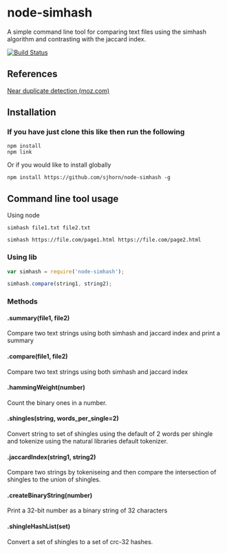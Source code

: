 # node-simhash

A simple command line tool for comparing text files using the simhash algorithm and contrasting with the jaccard index.

[![Build Status](https://travis-ci.org/sjhorn/node-simhash.svg?branch=master)](https://travis-ci.org/sjhorn/node-simhash)


## References

[Near duplicate detection (moz.com)](https://moz.com/devblog/near-duplicate-detection/)

## Installation

### If you have just clone this like then run the following
````
npm install
npm link
````

Or if you would like to install globally
````
npm install https://github.com/sjhorn/node-simhash -g
````

## Command line tool usage

Using node
````
simhash file1.txt file2.txt

simhash https://file.com/page1.html https://file.com/page2.html

````

### Using lib
````js
var simhash = require('node-simhash');

simhash.compare(string1, string2);

````

### Methods
#### <a name="summary"></a>.summary(file1, file2)
Compare two text strings using both simhash and jaccard index and print a summary

#### <a name="compare"></a>.compare(file1, file2)
Compare two text strings using both simhash and jaccard index


#### <a name="hammingWeight"></a>.hammingWeight(number)

Count the binary ones in a number.

#### <a name="shingles"></a>.shingles(string, words_per_single=2)

Convert string to set of shingles using the default of 2 words per shingle and tokenize using the natural libraries default tokenizer.

#### <a name="jaccardIndex"></a>.jaccardIndex(string1, string2)

Compare two strings by tokeniseing and then compare the intersection of shingles to the union of shingles.

#### <a name="createBinaryString"></a>.createBinaryString(number)

Print a 32-bit number as a binary string of 32 characters

#### <a name="shingleHashList"></a>.shingleHashList(set)

Convert a set of shingles to a set of crc-32 hashes.
